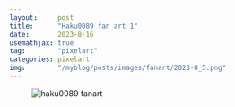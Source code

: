 ```yaml
---
layout:     post
title:      "Haku0089 fan art 1"
date:       2023-8-16
usemathjax: true
tag:        "pixelart"
categories: pixelart
img:        "/myblog/posts/images/fanart/2023-8_5.png"
---
```


<figure>
    <img class="art" src="{{ site.image_location }}/fanart/2023-8_5.png" alt="haku0089 fanart"/>
</figure>